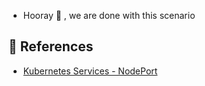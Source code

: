 * Hooray 🥳 , we are done with this scenario

## 🔖 References

* [Kubernetes Services - NodePort](https://kubernetes.io/docs/concepts/services-networking/service/#type-nodeport)